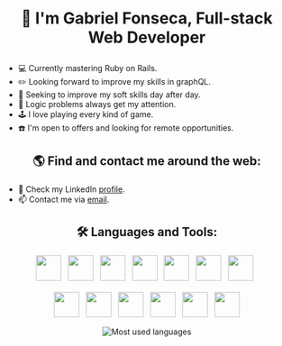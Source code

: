 # <p align=center>:wave: I'm Gabriel Fonseca, Full-stack Web Developer
- :computer: Currently mastering Ruby on Rails.<br>
- :pencil2: Looking forward to improve my skills in graphQL.<br>
- :person_in_tuxedo: Seeking to improve my soft skills day after day.<br>
- :eyes: Logic problems always get my attention.<br>
- :joystick: I love playing every kind of game.<br>
- :telephone: I'm open to offers and looking for remote opportunities.<br>

## <p align=center>:earth_americas: Find and contact me around the web:</p>
- :mag_right: Check my LinkedIn [profile](https://www.linkedin.com/in/gabriel-fonseca-sales).
- :mailbox: Contact me via <a href="mailto:gopxfs@hotmail.com">email</a>.

## <p align=center>:hammer_and_wrench: Languages and Tools:</p>
<p align=center>
<img src="https://cdn.jsdelivr.net/gh/devicons/devicon/icons/ruby/ruby-original.svg" height="45"> &nbsp; <img src="https://cdn.jsdelivr.net/gh/devicons/devicon/icons/rails/rails-original-wordmark.svg" height="45"> &nbsp; <img src="https://cdn.jsdelivr.net/gh/devicons/devicon/icons/postgresql/postgresql-original.svg" height="45"> &nbsp; <img src="https://cdn.jsdelivr.net/gh/devicons/devicon/icons/tailwindcss/tailwindcss-plain.svg" height="45"> &nbsp; <img src="https://cdn.jsdelivr.net/gh/devicons/devicon/icons/graphql/graphql-plain-wordmark.svg" height="45" > &nbsp; <img src="https://cdn.jsdelivr.net/gh/devicons/devicon/icons/rspec/rspec-original.svg" height="45"> &nbsp; <img src="https://cdn.jsdelivr.net/gh/devicons/devicon/icons/git/git-plain-wordmark.svg" height="45" > &nbsp; <br><br> <img src="https://cdn.jsdelivr.net/gh/devicons/devicon/icons/javascript/javascript-plain.svg" height="45"> &nbsp; <img src="https://cdn.jsdelivr.net/gh/devicons/devicon/icons/react/react-original.svg" height="45"> &nbsp; <img src="https://cdn.jsdelivr.net/gh/devicons/devicon/icons/docker/docker-plain-wordmark.svg" height="45"> &nbsp; <img src="https://cdn.jsdelivr.net/gh/devicons/devicon/icons/redux/redux-original.svg" height="45"> &nbsp; <img src="https://cdn.jsdelivr.net/gh/devicons/devicon/icons/html5/html5-original-wordmark.svg" height="45"> &nbsp; <img src="https://cdn.jsdelivr.net/gh/devicons/devicon/icons/css3/css3-original-wordmark.svg" height="45">
</p>
<p align=center><img src ="https://github-readme-stats.vercel.app/api/top-langs/?username=gopxfs&theme=radical" alt="Most used languages"></p>
